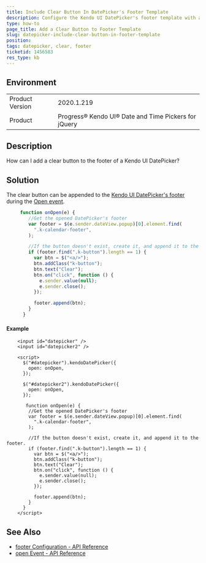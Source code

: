 ```yaml
---
title: Include Clear Button In DatePicker's Footer Template
description: Configure the Kendo UI DatePicker's footer template with a button to remove its value.
type: how-to
page_title: Add a Clear Button to Footer Template
slug: datepicker-include-clear-button-in-footer-template
position:
tags: datepicker, clear, footer
ticketid: 1456583
res_type: kb
---
```


## Environment
<table>
	<tbody>
		<tr>
			<td>Product Version</td>
			<td>2020.1.219</td>
		</tr>
		<tr>
			<td>Product</td>
			<td>Progress® Kendo UI® Date and Time Pickers for jQuery</td>
		</tr>
	</tbody>
</table>


## Description
How can I add a clear button to the footer of a Kendo UI DatePicker?

## Solution
The clear button can be appended to the [Kendo UI DatePicker's footer](https://docs.telerik.com/kendo-ui/api/javascript/ui/datepicker/configuration/footer) during the [Open event](https://docs.telerik.com/kendo-ui/api/javascript/ui/datepicker/events/open).  

```javascript
     function onOpen(e) {
        //Get the opened DatePicker's footer
        var footer = $(e.sender.dateView.popup)[0].element.find(
          ".k-calendar-footer",
        );

        //If the button doesn't exist, create it, and append it to the footer.
        if (footer.find(".k-button").length == 1) {
          var btn = $("<a/>");
          btn.addClass("k-button");
          btn.text("Clear");
          btn.on("click", function () {
            e.sender.value(null);
            e.sender.close();
          });

          footer.append(btn);
        }
      }
```

#### Example

```dojo
    <input id="datepicker" />
    <input id="datepicker2" />

    <script>
      $("#datepicker").kendoDatePicker({
        open: onOpen,
      });

      $("#datepicker2").kendoDatePicker({
        open: onOpen,
      });

       function onOpen(e) {
        //Get the opened DatePicker's footer
        var footer = $(e.sender.dateView.popup)[0].element.find(
          ".k-calendar-footer",
        );

        //If the button doesn't exist, create it, and append it to the footer.
        if (footer.find(".k-button").length == 1) {
          var btn = $("<a/>");
          btn.addClass("k-button");
          btn.text("Clear");
          btn.on("click", function () {
            e.sender.value(null);
            e.sender.close();
          });

          footer.append(btn);
        }
      }
    </script>
```

## See Also
* [footer Configuration - API Reference](https://docs.telerik.com/kendo-ui/api/javascript/ui/datepicker/configuration/footer)
* [open Event - API Reference](https://docs.telerik.com/kendo-ui/api/javascript/ui/datepicker/events/open)
